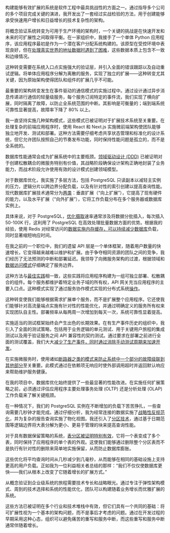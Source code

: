 构建能够有效扩展的系统是软件工程中最具挑战性的方面之一。通过指导多个公司的多个项目完成关键的演进，我开发出了一套经过实战检验的方法，用于创建能够承受快速用户增长和日益增长的技术复杂性的架构。

将概念验证系统转变为可用于生产环境的架构时，一个关键的挑战是在快速开发和未来的可扩展性之间取得平衡。在一家组织中，我接手了一个单体 Python 应用程序，该应用程序最初是作为一个潜在客户分配系统构建的。该原型在受控环境中表现良好，但在[处理真实世界的地址数据时遇到了困难](https://thenewstack.io/ai-adoption-why-businesses-struggle-to-move-from-development-to-production/)，这些数据本质上包含不一致和边缘情况。

这种转变需要在系统入口点实施强大的验证层，并引入全面的错误跟踪以及自动重试逻辑。将单体应用程序分解为离散的服务，实现了独立的扩展——这种转变尤其关键，因为原始架构使得团队和组件的扩展几乎不可能。

最重要的架构转变发生在事件驱动的通信模式的实施过程中。通过设计通过异步消息传递进行通信的轻量级服务，每个服务订阅特定的事件流，我们实现了横向扩展，同时隔离了故障，以防止全系统范围的中断。其影响是可衡量的；端到端系统可靠性显著提高，故障率下降了 80% 以上。

我一直坚持实施几种架构模式，这些模式已被证明对于扩展技术系统至关重要。在处理复杂的前端应用程序时，使用 React 和 Next.js 实施微前端架构使团队能够独立地开发、测试和部署。这种方法需要仔细考虑共享状态管理和标准化的设计系统，但它允许团队按照自己的节奏发布功能，同时保持性能问题是孤立的，而不是全系统的。

数据库性能通常会成为扩展系统中的主要瓶颈。[领域驱动设计 (DDD)](https://www.geeksforgeeks.org/best-practices-for-microservices-architecture/) 已被证明对于创建松散耦合的微服务特别有价值，其战略阶段确保设计架构正确地封装了业务能力，而战术阶段允许使用有效的设计模式创建领域模型。

对于数据库优化，我实施了多层方法，包括 PostgreSQL 只读副本以减轻主实例的压力，逻辑分片以跨边界分配负载，以及有针对性的索引创建以提高查询性能。现代数据库扩展技术通常分为[两类](https://www.instaclustr.com/education/postgresql/scaling-postgresql-challenges-tools-and-best-practices/)：垂直扩展（“向上扩展”），它提高了现有硬件的能力，以及水平扩展（“向外扩展”），它将工作负载分布在多个服务器或数据库实例上。

具体来说，对于 PostgreSQL，[优化摄取](https://www.timescale.com/learn/best-practices-for-scaling-postgresql)速率通常涉及将数据分批插入，每次插入 50-100K 行，这利用了 PostgreSQL 在高效处理批量数据方面的优势。根据我的经验，使用 Redis 对经常访问的[数据实施内存缓存，可以持续减少数据库](https://thenewstack.io/how-open-source-and-time-series-data-fit-together/)负载，同时显著缩短响应时间。

在我之前的一个职位中，我们的遗留 API 层是一个单体框架，随着用户数量的快速增长，它变得越来越难以维护和扩展。由于争夺相同资源的团队之间的竞争，我们经历了无法预测的中断和部署延迟。我领导了向微服务架构的过渡，根据领域和[数据访问模式](https://thenewstack.io/kumo-surfaces-structured-data-patterns-generative-ai-misses/)仔细确定了服务边界。

这种方法与[最佳实践](https://microservices.io/patterns/microservices.html)相一致，这些实践将应用程序构建为一组可独立部署、松散耦合的组件。每个服务都维护着特定业务子域的所有权，API 网关充当应用程序的主要入口点。这种模式实现了通过服务协作模式实现的分布式系统[操作](https://thenewstack.io/how-saas-based-global-server-load-balancing-eases-it-burden/)。

这种转变使我们能够根据需求扩展单个服务，而不是扩展整个应用程序。它还使我们能够针对高流量端点实施有针对性的性能优化，并通过明确定义的服务所有权来实现团队自主性。部署频率从每两周一次增加到每天一次，系统可靠性显着提高。

实施适当的测试框架始终会产生出色的长期效果。在有生产事件历史的组织中，我引入了全面的测试策略，包括用于业务逻辑的单元测试、用于关键用户旅程的集成测试以及用于验证服务之间 API 兼容性的契约测试。通过要求在部署之前进行全面的测试覆盖，我们大大[减少了生产事件，同时通过消除手动测试周期来加速开发](https://thenewstack.io/boost-developer-productivity-by-reducing-their-paper-cuts/)。

在实施微服务时，使用诸如[断路器之类的模式来防止系统中一个部分的故障级联到其他部分](https://www.capitalone.com/tech/software-engineering/10-microservices-best-practices/)至关重要。此模式通过在依赖项无响应时使外部调用超时并返回默认响应来帮助维护服务健康。

在我的项目中，数据库优化始终提供了一些最显著的性能改进。在实施任何扩展策略之前，必须通过评估应用程序主要处理事务处理 (OLTP) 还是分析处理 (OLAP) 工作负载来了解关键瓶颈。

在一种情况下，我们的 PostgreSQL 实例在不断增加的负载下苦苦挣扎，一些查询需要几秒钟才能完成。通过仔细分析，我为经常连接的数据实施了[战略性反规范化](https://keyholesoftware.com/best-practices-for-scaling-a-postgresql-database/)，并为复杂的报告查询实施了物化视图。我还引入了[分区技术](https://www.timescale.com/learn/guide-to-postgresql-scaling)，通过基于日期范围等逻辑边界将大表分解为更小、更易于管理的块来提高查询性能。

对于具有数据保留策略的系统，[表分区被证明特别有效](https://onesignal.com/blog/lessons-learned-from-5-years-of-scaling-postgresql/)，它将一个表变成了多个表，同时保持了应用程序的单个表的外观。这使我们能够通过删除整个分区表而不是执行有针对性的删除来简单地实施保留，从而防止数据库膨胀。

这些优化将平均查询时间从几秒减少到几毫秒，从而能够在相同的基础设施上支持更高的用户负载。正如我为一位利益相关者总结的那样：“我们不仅仅使数据库更快——我们从根本上改变了它随着增长的扩展方式。”

从概念验证到企业级系统的旅程需要技术专长和战略眼光。通过专注于弹性架构模式、周到的技术选择和系统的性能优化，团队可以构建随着业务增长而优雅扩展的系统。

这些方法已被证明在多个行业和技术堆栈中有效，但它们具有一个共同的基础：将可扩展性视为一个基本的架构问题，而不是事后才考虑的问题。通过在开发过程的早期采用这种心态，组织可以避免痛苦的重写和服务中断，而这些重写和服务中断通常伴随着增长。